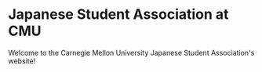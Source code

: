# Japanese Student Association at CMU

Welcome to the Carnegie Mellon University Japanese Student Association's
website!

